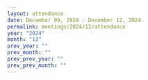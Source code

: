 ```yaml
---
layout: attendance
date: December 09, 2024 - December 12, 2024
permalink: meetings/2024/12/attendance
year: "2024"
month: "12"
prev_year: ""
prev_month: ""
prev_prev_year: ""
prev_prev_month: ""
---
```


